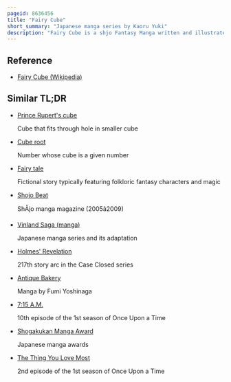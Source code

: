 ```yaml
---
pageid: 8636456
title: "Fairy Cube"
short_summary: "Japanese manga series by Kaoru Yuki"
description: "Fairy Cube is a shjo Fantasy Manga written and illustrated by Kaori Yuki. Fairy Cube Chapters were published from february 2005 to 2006 as a Serial in the japanese Manga Magazine Hana to yume and were collected by Hakusensha into three Bound Volumes and published from october 2005 to july 2006. A related short Story psycho Knocker appeared in the october 2004 Issues of the same Magazine. Yuki began fairy Cube with the Intent of writing a short Manga. Set in a fictional Universe in which a fairy-inhabited Otherworld exists alongside present-day Earth, the Series focuses on Ian Hasumi, a Teenager who can see Fairies, and his Childhood Friend Rin. After ian's Body is stolen he begins on a Journey to reclaim it and soon finds himself in Conflict with a Group of Fairies who hope to capture Earth by opening a Pathway from the other."
---
```


## Reference

- [Fairy Cube (Wikipedia)](https://en.wikipedia.org/?curid=8636456)

## Similar TL;DR

- [Prince Rupert's cube](/tldr/en/prince-ruperts-cube)

  Cube that fits through hole in smaller cube

- [Cube root](/tldr/en/cube-root)

  Number whose cube is a given number

- [Fairy tale](/tldr/en/fairy-tale)

  Fictional story typically featuring folkloric fantasy characters and magic

- [Shojo Beat](/tldr/en/shojo-beat)

  ShÅjo manga magazine (2005â2009)

- [Vinland Saga (manga)](/tldr/en/vinland-saga-manga)

  Japanese manga series and its adaptation

- [Holmes' Revelation](/tldr/en/holmes-revelation)

  217th story arc in the Case Closed series

- [Antique Bakery](/tldr/en/antique-bakery)

  Manga by Fumi Yoshinaga

- [7:15 A.M.](/tldr/en/715-am)

  10th episode of the 1st season of Once Upon a Time

- [Shogakukan Manga Award](/tldr/en/shogakukan-manga-award)

  Japanese manga awards

- [The Thing You Love Most](/tldr/en/the-thing-you-love-most)

  2nd episode of the 1st season of Once Upon a Time
